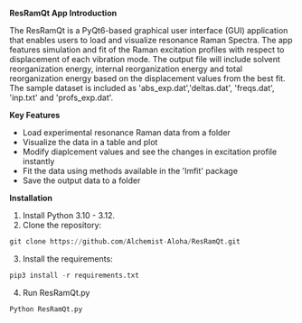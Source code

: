 **ResRamQt App Introduction**

The ResRamQt is a PyQt6-based graphical user interface (GUI) application that enables users to load and visualize resonance Raman Spectra. The app features simulation and fit of the Raman excitation profiles with respect to displacement of each vibration mode. The output file will include solvent reorganization energy, internal reorganization energy and total reorganization energy based on the displacement values from the best fit. The sample dataset is included as 'abs_exp.dat','deltas.dat', 'freqs.dat', 'inp.txt' and 'profs_exp.dat'. 

**Key Features**

* Load experimental resonance Raman data from a folder
* Visualize the data in a table and plot
* Modify diaplcement values and see the changes in excitation profile instantly
* Fit the data using methods available in the 'lmfit' package
* Save the output data to a folder

**Installation**
  
1. Install Python 3.10 - 3.12.
3. Clone the repository:
```Python
git clone https://github.com/Alchemist-Aloha/ResRamQt.git
```
3. Install the requirements:
```Python
pip3 install -r requirements.txt
```
4. Run ResRamQt.py
```Python
Python ResRamQt.py
``` 
